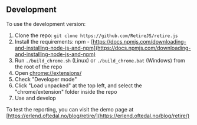 ## Development

To use the development version:

1. Clone the repo: `git clone https://github.com/RetireJS/retire.js`
2. Install the requirements: npm - [https://docs.npmjs.com/downloading-and-installing-node-js-and-npm](https://docs.npmjs.com/downloading-and-installing-node-js-and-npm)
3. Run `./build_chrome.sh` (Linux) or `./build_chrome.bat` (Windows) from the root of the repo
4. Open [chrome://extensions/](chrome://extensions/)
5. Check "Developer mode"
6. Click "Load unpacked" at the top left, and select the "chrome/extension" folder inside the repo
7. Use and develop

To test the reporting, you can visit the demo page at [https://erlend.oftedal.no/blog/retire/](https://erlend.oftedal.no/blog/retire/)
